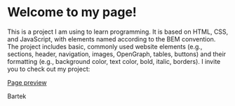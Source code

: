 # Welcome to my page!  
This is a project I am using to learn programming. It is based on HTML, CSS, and JavaScript, with elements named according to the BEM convention. The project includes basic, commonly used website elements (e.g., sections, header, navigation, images, OpenGraph, tables, buttons) and their formatting (e.g., background color, text color, bold, italic, borders). I invite you to check out my project:  

[Page preview](https://liczesso.github.io/Currency-converter)    

Bartek

